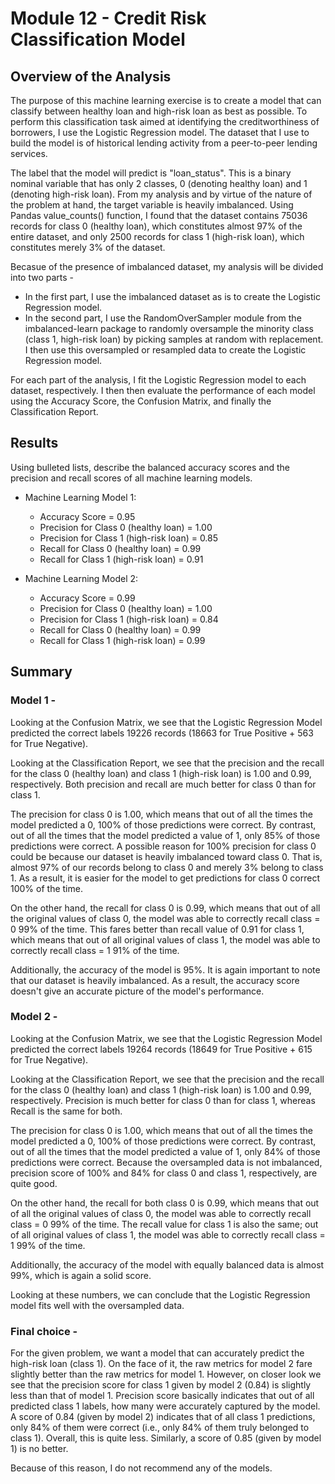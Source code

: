# Module 12 - Credit Risk Classification Model

## Overview of the Analysis

The purpose of this machine learning exercise is to create a model that can classify between healthy loan and high-risk loan as best as possible. To perform this classification task aimed at identifying the creditworthiness of borrowers, I use the Logistic Regression model. The dataset that I use to build the model is of historical lending activity from a peer-to-peer lending services. 

The label that the model will predict is "loan_status". This is a binary nominal variable that has only 2 classes, 0 (denoting healthy loan) and 1 (denoting high-risk loan). From my analysis and by virtue of the nature of the problem at hand, the target variable is heavily imbalanced. Using Pandas value_counts() function, I found that the dataset contains 75036 records for class 0 (healthy loan), which constitutes almost 97% of the entire dataset, and only 2500 records for class 1 (high-risk loan), which constitutes merely 3% of the dataset.

Becasue of the presence of imbalanced dataset, my analysis will be divided into two parts - 

* In the first part, I use the imbalanced dataset as is to create the Logistic Regression model.
* In the second part, I use the RandomOverSampler module from the imbalanced-learn package to randomly oversample the minority class (class 1, high-risk loan) by picking samples at random with replacement. I then use this oversampled or resampled data to create the Logistic Regression model. 

For each part of the analysis, I fit the Logistic Regression model to each dataset, respectively. I then then evaluate the performance of each model using the Accuracy Score, the Confusion Matrix, and finally the Classification Report. 


## Results

Using bulleted lists, describe the balanced accuracy scores and the precision and recall scores of all machine learning models.

* Machine Learning Model 1:
  * Accuracy Score = 0.95
  * Precision for Class 0 (healthy loan) = 1.00
  * Precision for Class 1 (high-risk loan) = 0.85
  * Recall for Class 0 (healthy loan) = 0.99
  * Recall for Class 1 (high-risk loan) = 0.91

* Machine Learning Model 2:
  * Accuracy Score = 0.99
  * Precision for Class 0 (healthy loan) = 1.00
  * Precision for Class 1 (high-risk loan) = 0.84
  * Recall for Class 0 (healthy loan) = 0.99
  * Recall for Class 1 (high-risk loan) = 0.99

## Summary

### Model 1 - 

Looking at the Confusion Matrix, we see that the Logistic Regression Model predicted the correct labels 19226 records (18663 for True Positive + 563 for True Negative). 

Looking at the Classification Report, we see that the precision and the recall for the class 0 (healthy loan) and class 1 (high-risk loan) is 1.00 and 0.99, respectively. Both precision and recall are much better for class 0 than for class 1.

The precision for class 0 is 1.00, which means that out of all the times the model predicted a 0, 100% of those predictions were correct. By contrast, out of all the times that the model predicted a value of 1, only 85% of those predictions were correct. A possible reason for 100% precision for class 0 could be because our dataset is heavily imbalanced toward class 0. That is, almost 97% of our records belong to class 0 and merely 3% belong to class 1. As a result, it is easier for the model to get predictions for class 0 correct 100% of the time.

On the other hand, the recall for class 0 is 0.99, which means that out of all the original values of class 0, the model was able to correctly recall class = 0 99% of the time. This fares better than recall value of 0.91 for class 1, which means that out of all original values of class 1, the model was able to correctly recall class = 1 91% of the time.

Additionally, the accuracy of the model is 95%. It is again important to note that our dataset is heavily imbalanced. As a result, the accuracy score doesn't give an accurate picture of the model's performance.


### Model 2 -

Looking at the Confusion Matrix, we see that the Logistic Regression Model predicted the correct labels 19264 records (18649 for True Positive + 615 for True Negative).

Looking at the Classification Report, we see that the precision and the recall for the class 0 (healthy loan) and class 1 (high-risk loan) is 1.00 and 0.99, respectively. Precision is much better for class 0 than for class 1, whereas Recall is the same for both.

The precision for class 0 is 1.00, which means that out of all the times the model predicted a 0, 100% of those predictions were correct. By contrast, out of all the times that the model predicted a value of 1, only 84% of those predictions were correct. Because the oversampled data is not imbalanced, precision score of 100% and 84% for class 0 and class 1, respectively, are quite good.

On the other hand, the recall for both class 0 is 0.99, which means that out of all the original values of class 0, the model was able to correctly recall class = 0 99% of the time. The recall value for class 1 is also the same; out of all original values of class 1, the model was able to correctly recall class = 1 99% of the time.

Additionally, the accuracy of the model with equally balanced data is almost 99%, which is again a solid score.

Looking at these numbers, we can conclude that the Logistic Regression model fits well with the oversampled data.


### Final choice - 

For the given problem, we want a model that can accurately predict the high-risk loan (class 1). On the face of it, the raw metrics for model 2 fare slightly better than the raw metrics for model 1. However, on closer look we see that the precision score for class 1 given by model 2 (0.84) is slightly less than that of model 1. Precision score basically indicates that out of all predicted class 1 labels, how many were accurately captured by the model. A score of 0.84 (given by model 2) indicates that of all class 1 predictions, only 84% of them were correct (i.e., only 84% of them truly belonged to class 1). Overall, this is quite less. Similarly, a score of 0.85 (given by model 1) is no better.

Because of this reason, I do not recommend any of the models.